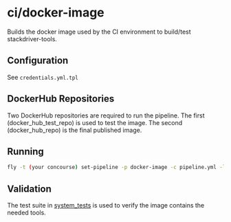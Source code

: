 # ci/docker-image

Builds the docker image used by the CI environment to build/test stackdriver-tools.

## Configuration

See `credentials.yml.tpl`

## DockerHub Repositories

Two DockerHub repositories are required to run the pipeline. The first (docker_hub_test_repo) is used to test the image. The second (docker_hub_repo) is the final published image.

## Running

```bash
fly -t (your concourse) set-pipeline -p docker-image -c pipeline.yml -l credentials.yml
```

## Validation

The test suite in [system_tests](./system_tests) is used to verify the image contains the needed tools.